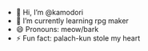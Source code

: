 - 👋 Hi, I’m @kamodori
- 👀 I’m currently learning rpg maker
- 😄 Pronouns: meow/bark
- ⚡ Fun fact: palach-kun stole my heart

<!---
kamodori/kamodori is a ✨ special ✨ repository because its `README.md` (this file) appears on your GitHub profile.
You can click the Preview link to take a look at your changes.
--->
